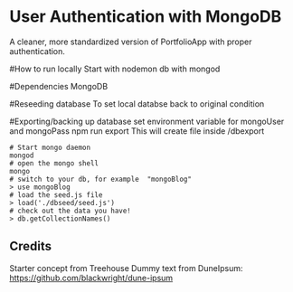 # User Authentication with MongoDB
A cleaner, more standardized version of PortfolioApp with proper authentication.

#How to run locally
Start with nodemon
db with mongod

#Dependencies
MongoDB

#Reseeding database
To set local databse back to original condition

#Exporting/backing up database
set environment variable for mongoUser and mongoPass
npm run export
This will create file inside /dbexport

```
# Start mongo daemon
mongod
# open the mongo shell
mongo
# switch to your db, for example  "mongoBlog"
> use mongoBlog
# load the seed.js file
> load('./dbseed/seed.js')
# check out the data you have!
> db.getCollectionNames()
```
## Credits
Starter concept from Treehouse 
Dummy text from DuneIpsum: https://github.com/blackwright/dune-ipsum